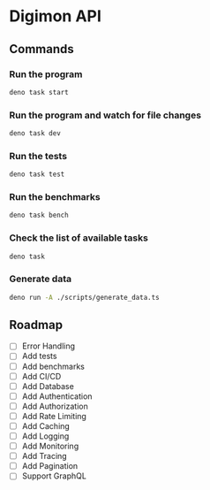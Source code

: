 # Digimon API

## Commands

### Run the program

```bash
deno task start
```

### Run the program and watch for file changes

```bash
deno task dev
```

### Run the tests

```bash
deno task test
```

### Run the benchmarks

```bash
deno task bench
```

### Check the list of available tasks

```bash
deno task
```

### Generate data

```bash
deno run -A ./scripts/generate_data.ts
```

## Roadmap

- [ ] Error Handling
- [ ] Add tests
- [ ] Add benchmarks
- [ ] Add CI/CD
- [ ] Add Database
- [ ] Add Authentication
- [ ] Add Authorization
- [ ] Add Rate Limiting
- [ ] Add Caching
- [ ] Add Logging
- [ ] Add Monitoring
- [ ] Add Tracing
- [ ] Add Pagination
- [ ] Support GraphQL